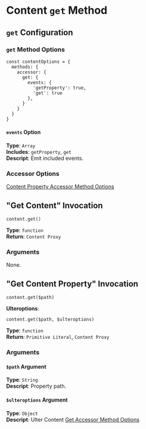 # Content `get` Method
## `get` Configuration
### `get` Method Options
```
const contentOptions = {
  methods: {
    accessor: {
      get: {
        events: {
          'getProperty': true,
          'get': true
        },
      }
    }
  }
}
```
#### `events` Option
**Type**: `Array`  
**Includes**: `getProperty`, `get`  
**Descript**: Emit included events.  

### Accessor Options
[Content Property Accessor Method Options](../index.md#path-options)

## "Get Content" Invocation
```
content.get()
```
**Type**: `function`  
**Return**: `Content Proxy`  
### Arguments
None.  

## "Get Content Property" Invocation
```
content.get($path)
```
**Ulteroptions**:  
```
content.get($path, $ulteroptions)
```
**Type**: `function`  
**Return**: `Primitive Literal`, `Content Proxy`
### Arguments
#### `$path` Argument
**Type**: `String`  
**Descript**: Property path. 
#### `$ulteroptions` Argument
**Type**: `Object`  
**Descript**: Ulter Content [Get Accessor Method Options](#get-method-options)